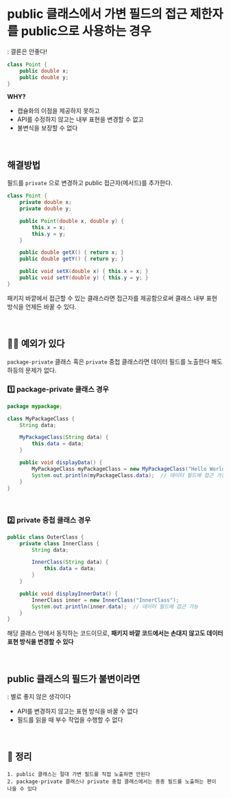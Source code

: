 # public 클래스에서 가변 필드의 접근 제한자를 public으로 사용하는 경우
: 결론은 안좋다!
```java
class Point {
    public double x;
    public double y;
}
```

**WHY?**
* 캡슐화의 이점을 제공하지 못하고
* API를 수정하지 않고는 내부 표현을 변경할 수 없고
* 불변식을 보장할 수 없다

</br>

## 해결방법
필드를 `private` 으로 변경하고 public 접근자(메서드)를 추가한다.
```java
class Point {
    private double x;
    private double y;

    public Point(double x, double y) {
        this.x = x;
        this.y = y;
    }

    public double getX() { return x; }
    public double getY() { return y; }

    public void setX(double x) { this.x = x; }
    public void setY(double y) { this.y = y; }
}
```

패키지 바깥에서 접근할 수 있는 클래스라면 접근자를 제공함으로써 클래스 내부 표현 방식을 언제든 바꿀 수 있다.

</br>

## 🙋‍♀️ 예외가 있다

`package-private` 클래스 혹은 `private` 중첩 클래스라면 데이터 필드를 노출한다 해도 하등의 문제가 없다.

### 1️⃣ package-private 클래스 경우

```java
package mypackage;

class MyPackageClass {
    String data;

    MyPackageClass(String data) {
        this.data = data;
    }

    public void displayData() {
        MyPackageClass myPackageClass = new MyPackageClass("Hello World");
        System.out.println(myPackageClass.data);  // 데이터 필드에 접근 가능
    }
}
```

</br>

### 2️⃣ private 중첩 클래스 경우
```java
public class OuterClass {
    private class InnerClass {
        String data;

        InnerClass(String data) {
            this.data = data;
        }
    }

    public void displayInnerData() {
        InnerClass inner = new InnerClass("InnerClass");
        System.out.println(inner.data);  // 데이터 필드에 접근 가능
    }
}
```

해당 클래스 안에서 동작하는 코드이므로, **패키지 바깥 코드에서는 손대지 않고도 데이터 표현 방식을 변경할 수 있다**

</br>

## public 클래스의 필드가 불변이라면
: 별로 좋지 않은 생각이다

* API를 변경하지 않고는 표현 방식을 바꿀 수 없다
* 필드를 읽을 때 부수 작업을 수행할 수 없다

</br>

## 🎯 정리
```
1. public 클래스는 절대 가변 필드를 직접 노출하면 안된다
2. package-private 클래스나 private 중첩 클래스에서는 종종 필드를 노출하는 편이 나을 수 있다
```